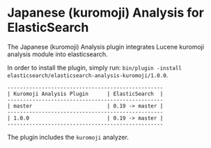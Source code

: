 Japanese (kuromoji) Analysis for ElasticSearch
==================================

The Japanese (kuromoji) Analysis plugin integrates Lucene kuromoji analysis module into elasticsearch.

In order to install the plugin, simply run: `bin/plugin -install elasticsearch/elasticsearch-analysis-kuromoji/1.0.0`.

    --------------------------------------------------
    | Kuromoji Analysis Plugin      | ElasticSearch  |
    --------------------------------------------------
    | master                        | 0.19 -> master |
    --------------------------------------------------
    | 1.0.0                         | 0.19 -> master |
    --------------------------------------------------

The plugin includes the `kuromoji` analyzer.
